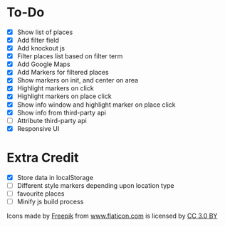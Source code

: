 # To-Do

- [x] Show list of places
- [x] Add filter field
- [x] Add knockout js
- [x] Filter places list based on filter term
- [x] Add Google Maps
- [x] Add Markers for filtered places
- [x] Show markers on init, and center on area
- [x] Highlight markers on click
- [x] Highlight markers on place click
- [x] Show info window and highlight marker on place click
- [x] Show info from third-party api
- [ ] Attribute third-party api
- [x] Responsive UI

# Extra Credit

- [x] Store data in localStorage
- [ ] Different style markers depending upon location type
- [ ] favourite places
- [ ] Minify js build process

<div>Icons made by <a href="http://www.freepik.com" title="Freepik">Freepik</a> from <a href="https://www.flaticon.com/" title="Flaticon">www.flaticon.com</a> is licensed by <a href="http://creativecommons.org/licenses/by/3.0/" title="Creative Commons BY 3.0" target="_blank">CC 3.0 BY</a></div>
